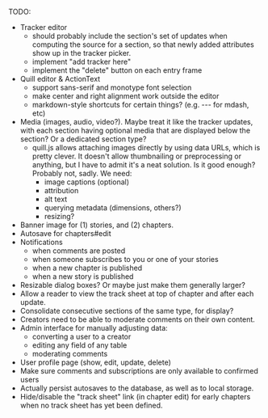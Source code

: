 TODO:

* Tracker editor
  - should probably include the section's set of updates when computing the source for a section, so that newly added attributes show up in the tracker picker.
  - implement "add tracker here"
  - implement the "delete" button on each entry frame
* Quill editor & ActionText
  - support sans-serif and monotype font selection
  - make center and right alignment work outside the editor
  - markdown-style shortcuts for certain things? (e.g. --- for mdash, etc)
* Media (images, audio, video?). Maybe treat it like the tracker updates, with each section having optional media that are displayed below the section? Or a dedicated section type?
  - quill.js allows attaching images directly by using data URLs, which is pretty clever. It doesn't allow thumbnailing or preprocessing or anything, but I have to admit it's a neat solution. Is it good enough? Probably not, sadly. We need:
      - image captions (optional)
      - attribution
      - alt text
      - querying metadata (dimensions, others?)
      - resizing?
* Banner image for (1) stories, and (2) chapters.
* Autosave for chapters#edit
* Notifications
    - when comments are posted
    - when someone subscribes to you or one of your stories
    - when a new chapter is published
    - when a new story is published
* Resizable dialog boxes? Or maybe just make them generally larger?
* Allow a reader to view the track sheet at top of chapter and after each update.
* Consolidate consecutive sections of the same type, for display?
* Creators need to be able to moderate comments on their own content.
* Admin interface for manually adjusting data:
  - converting a user to a creator
  - editing any field of any table
  - moderating comments
* User profile page (show, edit, update, delete)
* Make sure comments and subscriptions are only available to confirmed users
* Actually persist autosaves to the database, as well as to local storage.
* Hide/disable the "track sheet" link (in chapter edit) for early chapters when no track sheet has yet been defined.
